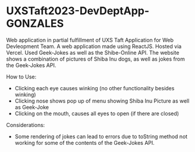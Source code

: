 # UXSTaft2023-DevDeptApp-GONZALES
 Web application in partial fulfillment of UXS Taft Application for Web Devleopment Team. A web application made using ReactJS. Hosted via Vercel. Used Geek-Jokes as well as the Shibe-Online API. The website shows a combination of pictures of Shiba Inu dogs, as well as jokes from the Geek-Jokes API.

 How to Use:
 - Clicking each eye causes winking (no other functionality besides winking)
 - Clicking nose shows pop up of menu showing Shiba Inu Picture as well as Geek-Joke
 - Clicking on the mouth, causes all eyes to open (if there are closed)

Considerations:
- Some rendering of jokes can lead to errors due to toString method not working for some of the contents of the Geek-Jokes API.
